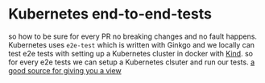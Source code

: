 # Kubernetes end-to-end-tests
so how to be sure for every PR no breaking changes and no fault happens.
Kubernetes uses `e2e-test` which is written with Ginkgo and we locally can test e2e tests with setting up a Kubernetes cluster in docker with [Kind](https://kind.sigs.k8s.io/docs/user/quick-start/). so for every e2e tests we can setup a Kubernetes clsuter and run our tests. [a good source for giving you a view](https://www.youtube.com/watch?v=8KtmevMFfxA)
